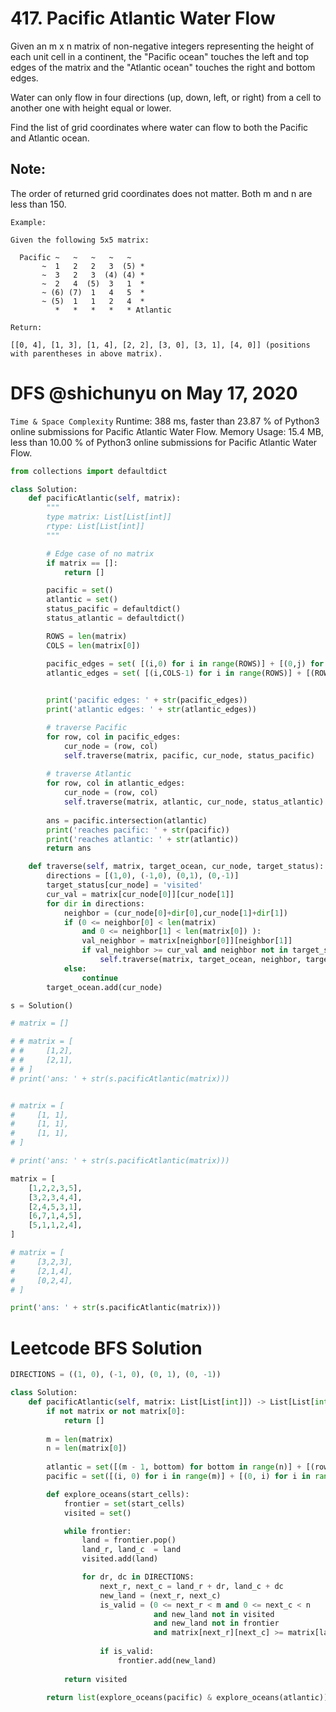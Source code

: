# 417. Pacific Atlantic Water Flow

Given an m x n matrix of non-negative integers representing the height of each unit cell in a continent, the "Pacific ocean" touches the left and top edges of the matrix and the "Atlantic ocean" touches the right and bottom edges.

Water can only flow in four directions (up, down, left, or right) from a cell to another one with height equal or lower.

Find the list of grid coordinates where water can flow to both the Pacific and Atlantic ocean.

## Note:

The order of returned grid coordinates does not matter.
Both m and n are less than 150.

```
Example:

Given the following 5x5 matrix:

  Pacific ~   ~   ~   ~   ~ 
       ~  1   2   2   3  (5) *
       ~  3   2   3  (4) (4) *
       ~  2   4  (5)  3   1  *
       ~ (6) (7)  1   4   5  *
       ~ (5)  1   1   2   4  *
          *   *   *   *   * Atlantic

Return:

[[0, 4], [1, 3], [1, 4], [2, 2], [3, 0], [3, 1], [4, 0]] (positions with parentheses in above matrix).
```

# DFS @shichunyu on May 17, 2020
`Time & Space Complexity`
Runtime: 388 ms, faster than 23.87 % of Python3 online submissions for Pacific Atlantic Water Flow.
Memory Usage: 15.4 MB, less than 10.00 % of Python3 online submissions for Pacific Atlantic Water Flow.

```python
from collections import defaultdict

class Solution:
    def pacificAtlantic(self, matrix):
        """
        type matrix: List[List[int]]
        rtype: List[List[int]]
        """

        # Edge case of no matrix
        if matrix == []:
            return []

        pacific = set()
        atlantic = set()
        status_pacific = defaultdict()
        status_atlantic = defaultdict()

        ROWS = len(matrix)
        COLS = len(matrix[0])

        pacific_edges = set( [(i,0) for i in range(ROWS)] + [(0,j) for j in range(COLS)] )
        atlantic_edges = set( [(i,COLS-1) for i in range(ROWS)] + [(ROWS-1,j) for j in range(COLS)] )
        

        print('pacific edges: ' + str(pacific_edges))
        print('atlantic edges: ' + str(atlantic_edges))

        # traverse Pacific
        for row, col in pacific_edges:
            cur_node = (row, col)
            self.traverse(matrix, pacific, cur_node, status_pacific)
        
        # traverse Atlantic
        for row, col in atlantic_edges:
            cur_node = (row, col)
            self.traverse(matrix, atlantic, cur_node, status_atlantic)
        
        ans = pacific.intersection(atlantic)
        print('reaches pacific: ' + str(pacific))
        print('reaches atlantic: ' + str(atlantic))
        return ans

    def traverse(self, matrix, target_ocean, cur_node, target_status):
        directions = [(1,0), (-1,0), (0,1), (0,-1)]
        target_status[cur_node] = 'visited'
        cur_val = matrix[cur_node[0]][cur_node[1]]
        for dir in directions:
            neighbor = (cur_node[0]+dir[0],cur_node[1]+dir[1])
            if (0 <= neighbor[0] < len(matrix)
                and 0 <= neighbor[1] < len(matrix[0]) ):
                val_neighbor = matrix[neighbor[0]][neighbor[1]]
                if val_neighbor >= cur_val and neighbor not in target_status:
                    self.traverse(matrix, target_ocean, neighbor, target_status)
            else:
                continue
        target_ocean.add(cur_node)

s = Solution()

# matrix = []

# # matrix = [
# #     [1,2],
# #     [2,1],
# # ]
# print('ans: ' + str(s.pacificAtlantic(matrix)))


# matrix = [
#     [1, 1],
#     [1, 1],
#     [1, 1],
# ]

# print('ans: ' + str(s.pacificAtlantic(matrix)))

matrix = [
    [1,2,2,3,5],
    [3,2,3,4,4],
    [2,4,5,3,1],
    [6,7,1,4,5],
    [5,1,1,2,4],
]

# matrix = [
#     [3,2,3],
#     [2,1,4],
#     [0,2,4],
# ]

print('ans: ' + str(s.pacificAtlantic(matrix)))
```

# Leetcode BFS Solution

```python
DIRECTIONS = ((1, 0), (-1, 0), (0, 1), (0, -1))

class Solution:
    def pacificAtlantic(self, matrix: List[List[int]]) -> List[List[int]]:
        if not matrix or not matrix[0]:
            return []
        
        m = len(matrix)
        n = len(matrix[0])
        
        atlantic = set([(m - 1, bottom) for bottom in range(n)] + [(row, n - 1) for row in range(m)])
        pacific = set([(i, 0) for i in range(m)] + [(0, i) for i in range(n)])        

        def explore_oceans(start_cells):
            frontier = set(start_cells)
            visited = set()

            while frontier:
                land = frontier.pop()
                land_r, land_c  = land
                visited.add(land)

                for dr, dc in DIRECTIONS:
                    next_r, next_c = land_r + dr, land_c + dc
                    new_land = (next_r, next_c)
                    is_valid = (0 <= next_r < m and 0 <= next_c < n
                                and new_land not in visited
                                and new_land not in frontier
                                and matrix[next_r][next_c] >= matrix[land_r][land_c])
                    
                    if is_valid:
                        frontier.add(new_land)
                        
            return visited
        
        return list(explore_oceans(pacific) & explore_oceans(atlantic))
```